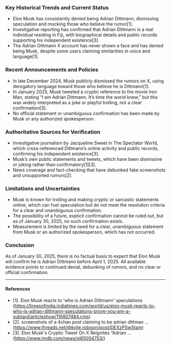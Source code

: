 ### Key Historical Trends and Current Status

- Elon Musk has consistently denied being Adrian Dittmann, dismissing speculation and mocking those who believe the rumor[1].
- Investigative reporting has confirmed that Adrian Dittmann is a real individual residing in Fiji, with biographical details and public records supporting his independent existence[3].
- The Adrian Dittmann X account has never shown a face and has denied being Musk, despite some users claiming similarities in voice and language[1].

### Recent Announcements and Policies

- In late December 2024, Musk publicly dismissed the rumors on X, using derogatory language toward those who believe he is Dittmann[1].
- In January 2025, Musk tweeted a cryptic reference to the movie Iron Man, stating “I am Adrian Dittmann. It’s time the world knew,” but this was widely interpreted as a joke or playful trolling, not a clear confirmation[3].
- No official statement or unambiguous confirmation has been made by Musk or any authorized spokesperson.

### Authoritative Sources for Verification

- Investigative journalism by Jacqueline Sweet in The Spectator World, which cross-referenced Dittmann’s online activity and public records, confirming his independent existence[3].
- Musk’s own public statements and tweets, which have been dismissive or joking rather than confirmatory[1][3].
- News coverage and fact-checking that have debunked fake screenshots and unsupported rumors[2].

### Limitations and Uncertainties

- Musk is known for trolling and making cryptic or sarcastic statements online, which can fuel speculation but do not meet the resolution criteria for a clear and unambiguous confirmation.
- The possibility of a future, explicit confirmation cannot be ruled out, but as of January 30, 2025, no such confirmation exists.
- Measurement is limited by the need for a clear, unambiguous statement from Musk or an authorized spokesperson, which has not occurred.

### Conclusion

As of January 30, 2025, there is no factual basis to expect that Elon Musk will confirm he is Adrian Dittmann before April 1, 2025. All available evidence points to continued denial, debunking of rumors, and no clear or official confirmation.

---

#### References

- [1]. Elon Musk reacts to 'who is Adrian Dittmann' speculations (https://timesofindia.indiatimes.com/world/us/elon-musk-reacts-to-who-is-adrian-dittmann-speculations-prove-you-are-a-subtard/articleshow/116807484.cms)
- [2]. screenshots of a 4chan post claiming to be adrian dittman ... (https://www.threads.net/@kylie.robison/post/DEXzPSwStam)
- [3]. Elon Musk's Cryptic Tweet On X Reignites “Adrian ... (https://www.imdb.com/news/ni65054753/)